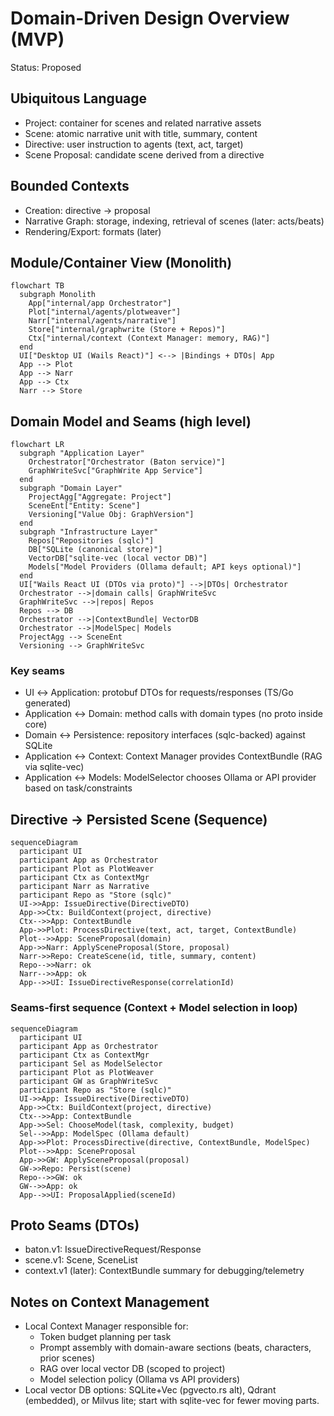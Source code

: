 # Domain-Driven Design Overview (MVP)

Status: Proposed

## Ubiquitous Language
- Project: container for scenes and related narrative assets
- Scene: atomic narrative unit with title, summary, content
- Directive: user instruction to agents (text, act, target)
- Scene Proposal: candidate scene derived from a directive

## Bounded Contexts
- Creation: directive -> proposal
- Narrative Graph: storage, indexing, retrieval of scenes (later: acts/beats)
- Rendering/Export: formats (later)

## Module/Container View (Monolith)
```mermaid
flowchart TB
  subgraph Monolith
    App["internal/app Orchestrator"]
    Plot["internal/agents/plotweaver"]
    Narr["internal/agents/narrative"]
    Store["internal/graphwrite (Store + Repos)"]
    Ctx["internal/context (Context Manager: memory, RAG)"]
  end
  UI["Desktop UI (Wails React)"] <--> |Bindings + DTOs| App
  App --> Plot
  App --> Narr
  App --> Ctx
  Narr --> Store
```

## Domain Model and Seams (high level)
```mermaid
flowchart LR
  subgraph "Application Layer"
    Orchestrator["Orchestrator (Baton service)"]
    GraphWriteSvc["GraphWrite App Service"]
  end
  subgraph "Domain Layer"
    ProjectAgg["Aggregate: Project"]
    SceneEnt["Entity: Scene"]
    Versioning["Value Obj: GraphVersion"]
  end
  subgraph "Infrastructure Layer"
    Repos["Repositories (sqlc)"]
    DB["SQLite (canonical store)"]
    VectorDB["sqlite-vec (local vector DB)"]
    Models["Model Providers (Ollama default; API keys optional)"]
  end
  UI["Wails React UI (DTOs via proto)"] -->|DTOs| Orchestrator
  Orchestrator -->|domain calls| GraphWriteSvc
  GraphWriteSvc -->|repos| Repos
  Repos --> DB
  Orchestrator -->|ContextBundle| VectorDB
  Orchestrator -->|ModelSpec| Models
  ProjectAgg --> SceneEnt
  Versioning --> GraphWriteSvc
```

### Key seams
- UI ↔ Application: protobuf DTOs for requests/responses (TS/Go generated)
- Application ↔ Domain: method calls with domain types (no proto inside core)
- Domain ↔ Persistence: repository interfaces (sqlc-backed) against SQLite
- Application ↔ Context: Context Manager provides ContextBundle (RAG via sqlite-vec)
- Application ↔ Models: ModelSelector chooses Ollama or API provider based on task/constraints

## Directive → Persisted Scene (Sequence)

```mermaid
sequenceDiagram
  participant UI
  participant App as Orchestrator
  participant Plot as PlotWeaver
  participant Ctx as ContextMgr
  participant Narr as Narrative
  participant Repo as "Store (sqlc)"
  UI->>App: IssueDirective(DirectiveDTO)
  App->>Ctx: BuildContext(project, directive)
  Ctx-->>App: ContextBundle
  App->>Plot: ProcessDirective(text, act, target, ContextBundle)
  Plot-->>App: SceneProposal(domain)
  App->>Narr: ApplySceneProposal(Store, proposal)
  Narr->>Repo: CreateScene(id, title, summary, content)
  Repo-->>Narr: ok
  Narr-->>App: ok
  App-->>UI: IssueDirectiveResponse(correlationId)
```

### Seams-first sequence (Context + Model selection in loop)

```mermaid
sequenceDiagram
  participant UI
  participant App as Orchestrator
  participant Ctx as ContextMgr
  participant Sel as ModelSelector
  participant Plot as PlotWeaver
  participant GW as GraphWriteSvc
  participant Repo as "Store (sqlc)"
  UI->>App: IssueDirective(DirectiveDTO)
  App->>Ctx: BuildContext(project, directive)
  Ctx-->>App: ContextBundle
  App->>Sel: ChooseModel(task, complexity, budget)
  Sel-->>App: ModelSpec (Ollama default)
  App->>Plot: ProcessDirective(directive, ContextBundle, ModelSpec)
  Plot-->>App: SceneProposal
  App->>GW: ApplySceneProposal(proposal)
  GW->>Repo: Persist(scene)
  Repo-->>GW: ok
  GW-->>App: ok
  App-->>UI: ProposalApplied(sceneId)
```


## Proto Seams (DTOs)
- baton.v1: IssueDirectiveRequest/Response
- scene.v1: Scene, SceneList
- context.v1 (later): ContextBundle summary for debugging/telemetry

## Notes on Context Management
- Local Context Manager responsible for:
  - Token budget planning per task
  - Prompt assembly with domain-aware sections (beats, characters, prior scenes)
  - RAG over local vector DB (scoped to project)
  - Model selection policy (Ollama vs API providers)
- Local vector DB options: SQLite+Vec (pgvecto.rs alt), Qdrant (embedded), or Milvus lite; start with sqlite-vec for fewer moving parts.

